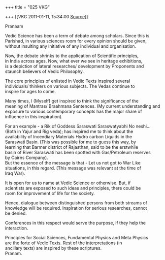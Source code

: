 +++
title = "025 VKG"

+++
[[VKG	2011-01-11, 15:34:00 [Source](https://groups.google.com/g/bvparishat/c/v31uWqMy4G8)]]



Pranaam  
  
Vedic Science has been a term of debate among scholars. Since this is  
Parishad, in various sciences room for every opinion should be given,  
without insulting any initiative of any individual and organisation.  
  
Now, the debate shrinks to the application of Scientific principles,  
in India across ages. Now, what ever we see in heritage exhibitions,  
is a depiction of lateral researches/ development by Proponents and  
staunch believers of Vedic Philosophy.  
  
The core principles of enlisted in Vedic Texts inspired several  
individuals/ thinkers on various subjects. The Vedas continue to  
inspire for ages to come.  
  
Many times, I (Myself) get inspired to think the significance of the  
meaning of Mantras/ Braahmana Sentences. (My current understanding and  
exposure to various contemporary concepts has the major share of  
influence in this inspiration).  
  
For an example - a Rik of Goddess Saraswati Saraswatyabhi No neshi...  
(Both in Yajur and Rig veda); has inspired me to think about the  
availability of Incendiary Materials Hydro carbon Liquids in the  
Saraswati Basin. (This was possible for me to guess this way, by  
learning that Barmer district of Rajasthan, said to be the erstwhile  
basin of River Saraswati has been spotted with Gas/Petroleum reserves  
by Cairns Company).  
But the essence of the message is that - Let us not got to War Like  
situations, in this regard. (This message was relevant at the time of  
Iraq War).  
  
It is open for us to name at Vedic Science or otherwise. But, if  
scientists are exposed to such ideas and principles, there could be  
room for improvement of life for the society.  
  
Hence, dialogue between distinguished persons from both streams of  
knowledge will be required. Inspiration for serious researches, cannot  
be denied.  
  
Conferences in this respect would serve the purpose, if they help the  
interaction.  
  
Principles for Social Sciences, Fundamental Physics and Meta Physics  
are the forte of Vedic Texts. Rest of the interpretations (in  
ancillary texts) are inspired by these scriptures.  
Pranam.

